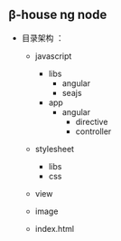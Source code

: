 ## β-house ng node 

* 目录架构 ：
	* javascript
		* libs
			* angular
			* seajs
		* app 
			* angular
				* directive
				* controller

	* stylesheet
		* libs
		* css
	* view
	* image
	* index.html